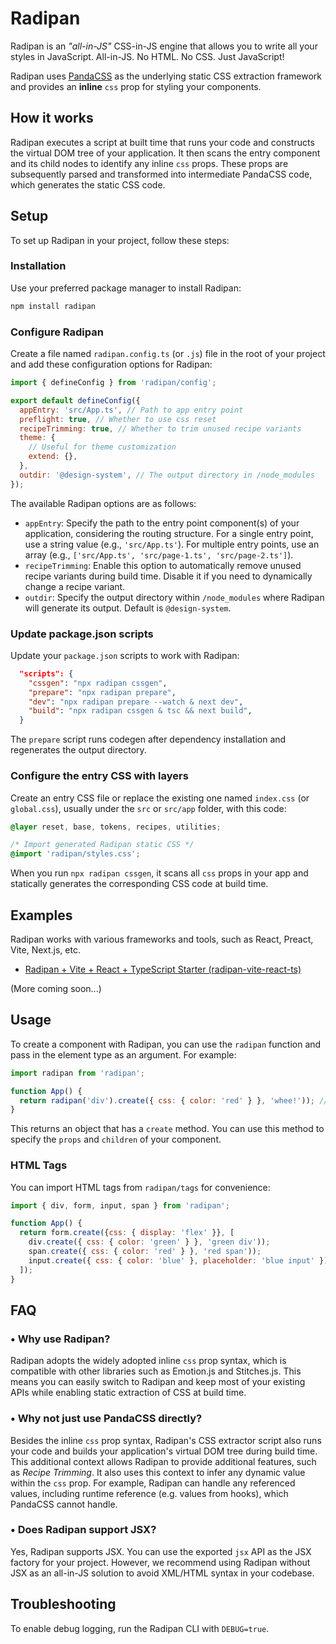 # Radipan

Radipan is an _"all-in-JS"_ CSS-in-JS engine that allows you to write all your styles in JavaScript. All-in-JS. No HTML. No CSS. Just JavaScript!

Radipan uses [PandaCSS](https://panda-css.com) as the underlying static CSS extraction framework and provides an **inline** `css` prop for styling your components.

## How it works

Radipan executes a script at built time that runs your code and constructs the virtual DOM tree of your application. It then scans the entry component and its child nodes to identify any inline `css` props. These props are subsequently parsed and transformed into intermediate PandaCSS code, which generates the static CSS code.

## Setup

To set up Radipan in your project, follow these steps:

### Installation

Use your preferred package manager to install Radipan:

```bash
npm install radipan
```

### Configure Radipan

Create a file named `radipan.config.ts` (or `.js`) file in the root of your project and add these configuration options for Radipan:

```javascript
import { defineConfig } from 'radipan/config';

export default defineConfig({
  appEntry: 'src/App.ts', // Path to app entry point
  preflight: true, // Whether to use css reset
  recipeTrimming: true, // Whether to trim unused recipe variants
  theme: {
    // Useful for theme customization
    extend: {},
  },
  outdir: '@design-system', // The output directory in /node_modules
});
```

The available Radipan options are as follows:

- `appEntry`: Specify the path to the entry point component(s) of your application, considering the routing structure. For a single entry point, use a string value (e.g., `'src/App.ts'`). For multiple entry points, use an array (e.g., `['src/App.ts', 'src/page-1.ts', 'src/page-2.ts']`).
- `recipeTrimming`: Enable this option to automatically remove unused recipe variants during build time. Disable it if you need to dynamically change a recipe variant.
- `outdir`: Specify the output directory within `/node_modules` where Radipan will generate its output. Default is `@design-system`.

### Update package.json scripts

Update your `package.json` scripts to work with Radipan:

```json
  "scripts": {
    "cssgen": "npx radipan cssgen",
    "prepare": "npx radipan prepare",
    "dev": "npx radipan prepare --watch & next dev",
    "build": "npx radipan cssgen & tsc && next build",
  }
```

The `prepare` script runs codegen after dependency installation and regenerates the output directory.

### Configure the entry CSS with layers

Create an entry CSS file or replace the existing one named `index.css` (or `global.css`), usually under the `src` or `src/app` folder, with this code:

```css
@layer reset, base, tokens, recipes, utilities;

/* Import generated Radipan static CSS */
@import 'radipan/styles.css';
```

When you run `npx radipan cssgen`, it scans all `css` props in your app and statically generates the corresponding CSS code at build time.

## Examples

Radipan works with various frameworks and tools, such as React, Preact, Vite, Next.js, etc.

- [Radipan + Vite + React + TypeScript Starter (radipan-vite-react-ts)](https://github.com/yumin-chen/radipan-vite-react-ts)

(More coming soon...)

## Usage

To create a component with Radipan, you can use the `radipan` function and pass in the element type as an argument. For example:

```javascript
import radipan from 'radipan';

function App() {
  return radipan('div').create({ css: { color: 'red' } }, 'whee!')); // Red whee!
}
```

This returns an object that has a `create` method. You can use this method to specify the `props` and `children` of your component.

### HTML Tags

You can import HTML tags from `radipan/tags` for convenience:

```javascript
import { div, form, input, span } from 'radipan';

function App() {
  return form.create({css: { display: 'flex' }}, [
    div.create({ css: { color: 'green' } }, 'green div'));
    span.create({ css: { color: 'red' } }, 'red span'));
    input.create({ css: { color: 'blue' }, placeholder: 'blue input' }));
  ]);
}
```

## FAQ

### • Why use Radipan?

Radipan adopts the widely adopted inline `css` prop syntax, which is compatible with other libraries such as Emotion.js and Stitches.js. This means you can easily switch to Radipan and keep most of your existing APIs while enabling static extraction of CSS at build time.

### • Why not just use PandaCSS directly?

Besides the inline `css` prop syntax, Radipan's CSS extractor script also runs your code and builds your application's virtual DOM tree during build time. This additional context allows Radipan to provide additional features, such as _Recipe Trimming_. It also uses this context to infer any dynamic value within the `css` prop. For example, Radipan can handle any referenced values, including runtime reference (e.g. values from hooks), which PandaCSS cannot handle.

### • Does Radipan support JSX?

Yes, Radipan supports JSX. You can use the exported `jsx` API as the JSX factory for your project. However, we recommend using Radipan without JSX as an all-in-JS solution to avoid XML/HTML syntax in your codebase.

## Troubleshooting

To enable debug logging, run the Radipan CLI with `DEBUG=true`.
